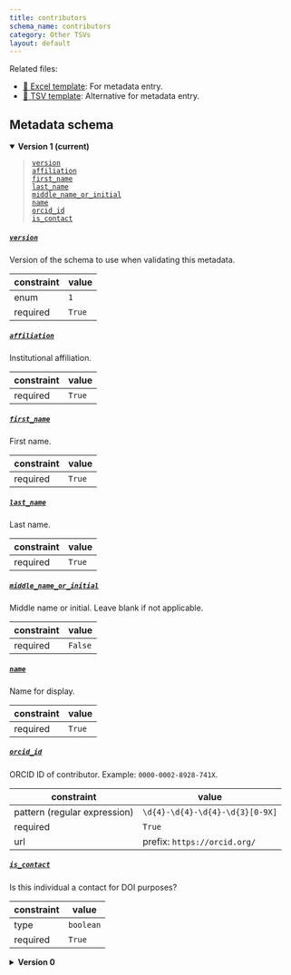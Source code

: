 ```yaml
---
title: contributors
schema_name: contributors
category: Other TSVs
layout: default
---
```


Related files:

- [📝 Excel template](https://raw.githubusercontent.com/hubmapconsortium/ingest-validation-tools/master/docs/contributors/contributors.xlsx): For metadata entry.
- [📝 TSV template](https://raw.githubusercontent.com/hubmapconsortium/ingest-validation-tools/master/docs/contributors/contributors.tsv): Alternative for metadata entry.





## Metadata schema


<details markdown="1" open="true"><summary><b>Version 1 (current)</b></summary>

<blockquote markdown="1">

[`version`](#version)<br>
[`affiliation`](#affiliation)<br>
[`first_name`](#first_name)<br>
[`last_name`](#last_name)<br>
[`middle_name_or_initial`](#middle_name_or_initial)<br>
[`name`](#name)<br>
[`orcid_id`](#orcid_id)<br>
[`is_contact`](#is_contact)<br>

</blockquote>

<a name="version"></a>
##### [`version`](#version)
Version of the schema to use when validating this metadata.

| constraint | value |
| --- | --- |
| enum | `1` |
| required | `True` |

<a name="affiliation"></a>
##### [`affiliation`](#affiliation)
Institutional affiliation.

| constraint | value |
| --- | --- |
| required | `True` |

<a name="first_name"></a>
##### [`first_name`](#first_name)
First name.

| constraint | value |
| --- | --- |
| required | `True` |

<a name="last_name"></a>
##### [`last_name`](#last_name)
Last name.

| constraint | value |
| --- | --- |
| required | `True` |

<a name="middle_name_or_initial"></a>
##### [`middle_name_or_initial`](#middle_name_or_initial)
Middle name or initial. Leave blank if not applicable.

| constraint | value |
| --- | --- |
| required | `False` |

<a name="name"></a>
##### [`name`](#name)
Name for display.

| constraint | value |
| --- | --- |
| required | `True` |

<a name="orcid_id"></a>
##### [`orcid_id`](#orcid_id)
ORCID ID of contributor. Example: `0000-0002-8928-741X`.

| constraint | value |
| --- | --- |
| pattern (regular expression) | `\d{4}-\d{4}-\d{4}-\d{3}[0-9X]` |
| required | `True` |
| url | prefix: `https://orcid.org/` |

<a name="is_contact"></a>
##### [`is_contact`](#is_contact)
Is this individual a contact for DOI purposes?

| constraint | value |
| --- | --- |
| type | `boolean` |
| required | `True` |

</details>


<details markdown="1" ><summary><b>Version 0</b></summary>


<a name="affiliation"></a>
##### [`affiliation`](#affiliation)
Institutional affiliation.

| constraint | value |
| --- | --- |
| required | `True` |

<a name="first_name"></a>
##### [`first_name`](#first_name)
First name.

| constraint | value |
| --- | --- |
| required | `True` |

<a name="last_name"></a>
##### [`last_name`](#last_name)
Last name.

| constraint | value |
| --- | --- |
| required | `True` |

<a name="middle_name_or_initial"></a>
##### [`middle_name_or_initial`](#middle_name_or_initial)
Middle name or initial. Leave blank if not applicable.

| constraint | value |
| --- | --- |
| required | `False` |

<a name="name"></a>
##### [`name`](#name)
Name for display.

| constraint | value |
| --- | --- |
| required | `True` |

<a name="orcid_id"></a>
##### [`orcid_id`](#orcid_id)
ORCID ID of contributor. Example: `0000-0002-8928-741X`.

| constraint | value |
| --- | --- |
| pattern (regular expression) | `\d{4}-\d{4}-\d{4}-\d{3}[0-9X]` |
| required | `True` |
| url | prefix: `https://orcid.org/` |

</details>
